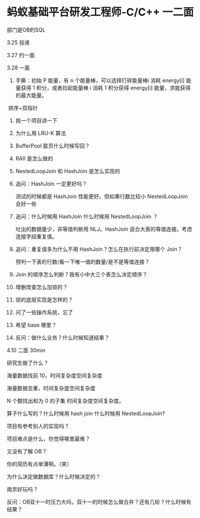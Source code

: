 # 蚂蚁基础平台研发工程师-C/C++ 一二面

部门是OB的SQL

3.25 投递

3.27 约一面

3.28 一面

1. 手撕：初始 P 能量，有 n 个能量棒，可以选择打碎能量棒i 消耗 energy[i] 能量获得 1 积分，或者捡起能量棒 i 消耗 1 积分获得  energy[i] 能量，求能获得的最大能量。

​	排序+双指针

1. 挑一个项目讲一下

2. 为什么用 LRU-K 算法

3. BufferPool 脏页什么时候写回？

4. RAII 是怎么做的

5. NestedLoopJoin 和 HashJoin 是怎么实现的

6. 追问：HashJoin 一定更好吗？

   测试的时候都是 HashJoin 性能更好。但如果行数比较小 NestedLoopJoin 会好一些

7. 追问：什么时候用 HashJoin 什么时候用 NestedLoopJoin ？

   吐出的数据量少，非等值判断用 NLJ。HashJoin 适合大表的等值连接。考虑连接字段重复值。

8. 追问：重复值多为什么不用 HashJoin？怎么在执行前决定用哪个 Join？

   预判一下表的行数/看一下唯一值的数量/是不是等值连接？

9. Join 的顺序怎么判断？我有小中大三个表怎么决定顺序？

10. 增删改查怎么加锁的？

11. 锁的底层实现是怎样的？

12. 问了一些操作系统，忘了

13. 希望 base 哪里？

14. 反问：做什么业务？什么时候知道结果？



4.10 二面 30min

研究生做了什么？

海量数据找前 10，时间复杂度空间复杂度

海量数据去重，时间复杂度空间复杂度

N 个数找出和为 0 的子集 时间复杂度空间复杂度。

算子什么写的？什么时候用 hash join 什么时候用 NestedLoopJoin? 

项目有参考别人的实现吗？

项目难点是什么，你觉得哪里最难？

又没有了解 OB？

你的简历有点单薄啊。（笑）

为什么决定做数据库？什么时候决定的？

南京好玩吗？

反问：OB双十一时压力大吗，双十一的时候怎么做合并？还有几轮？什么时候有结果？





